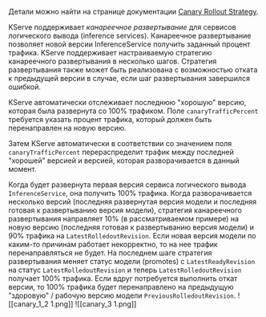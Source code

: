 Детали можно найти на странице документации [Canary Rollout Strategy](https://kserve.github.io/website/latest/modelserving/v1beta1/rollout/canary/).

KServe поддерживает _канареечное развертывание_ для сервисов логического вывода (inference services). Канареечное развертывание позволяет новой версии InferenceService получить заданный процент трафика. KServe поддерживает настраиваемую стратегию канареечного развертывания в несколько шагов. Стратегия развертывания также может быть реализована с возможностью отката к предыдущей версии в случае, если шаг развертывания завершился ошибкой.

KServe автоматически отслеживает последнюю "хорошую" версию, которая была развернута со 100% трафиком. Поле `canaryTrafficPercent` требуется указать процент трафика, который должен быть перенаправлен на новую версию.

Затем KServe автоматически в соответствии со значением поля `canaryTrafficPercent` перераспределит трафик между последней "хорошей" версией и версией, которая разворачивается в данный момент.

Когда будет развернута первая версия сервиса логического вывода `InferenceService`, она получить 100% трафика. Когда разворачивается несколько версий (последняя развернутая версия модели и последняя готовая к развертыванию версия модели), стратегия канареечного развертывания направляет 10% (в рассматриваемом примере) на новую версию (последняя готовая к развертыванию версия модели) и 90% трафика на `LatestRolledoutRevision`. Если новая версия модели по каким-то причинам работает некорректно, то на нее трафик перенаправляться не будет. На последнем шаге стратегия развертывания меняет статус модели (promotes) с `LatestReadyRevision` на статус `LatestRolledoutRevision` и теперь `LatestRolledoutRevision` получает 100% трафика. Если вдруг потребуется выполнить откат версии, то 100% трафика будет перенаправлено на предыдущую "здоровую" / рабочую версию модели `PreviousRolledoutRevision`.
![[canary_1_2 1.png]]
![[canary_3 1.png]]